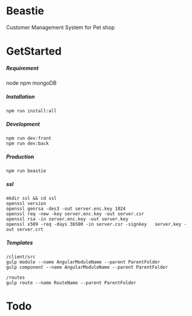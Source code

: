 # Beastie
Customer Management System for Pet shop

# GetStarted
##### Requirement
node
npm
mongoDB

##### Installation
```
npm run install:all
```
##### Development
```
npm run dev:front
npm run dev:back
```
##### Production
```
npm run beastie
```

##### ssl
```
mkdir ssl && cd ssl  
openssl version  
openssl genrsa -des3 -out server.enc.key 1024  
openssl req -new -key server.enc.key -out server.csr  
openssl rsa -in server.enc.key -out server.key  
openssl x509 -req -days 36500 -in server.csr -signkey   server.key -out server.crt  
```

##### Templates
```
/client/src
gulp module --name AngularModuleName --parent ParentFolder
gulp component --name AngularModuleName --parent ParentFolder

/routes
gulp route --name RouteName --parent ParentFolder
```

# Todo
